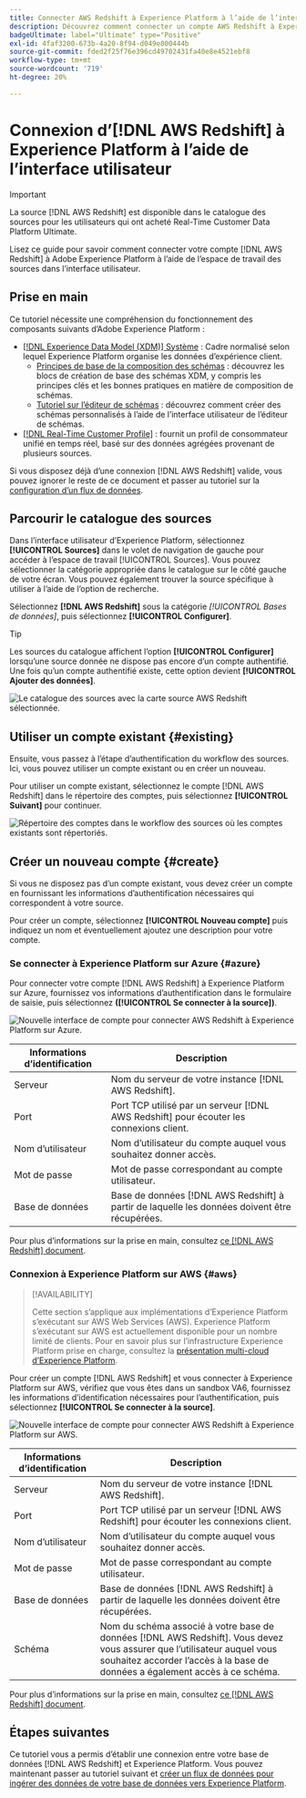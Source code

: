 ```yaml
---
title: Connecter AWS Redshift à Experience Platform à l’aide de l’interface utilisateur
description: Découvrez comment connecter un compte AWS Redshift à Experience Platform à l’aide de l’interface utilisateur des sources.
badgeUltimate: label="Ultimate" type="Positive"
exl-id: 4faf3200-673b-4a20-8f94-d049e800444b
source-git-commit: fded2f25f76e396cd49702431fa40e8e4521ebf8
workflow-type: tm+mt
source-wordcount: '719'
ht-degree: 20%

---
```


# Connexion d’[!DNL AWS Redshift] à Experience Platform à l’aide de l’interface utilisateur

>[!IMPORTANT]
>
>La source [!DNL AWS Redshift] est disponible dans le catalogue des sources pour les utilisateurs qui ont acheté Real-Time Customer Data Platform Ultimate.

Lisez ce guide pour savoir comment connecter votre compte [!DNL AWS Redshift] à Adobe Experience Platform à l’aide de l’espace de travail des sources dans l’interface utilisateur.

## Prise en main

Ce tutoriel nécessite une compréhension du fonctionnement des composants suivants d’Adobe Experience Platform : 

- [[!DNL Experience Data Model (XDM)] Système](../../../../../xdm/home.md) : Cadre normalisé selon lequel Experience Platform organise les données d’expérience client. 
   - [Principes de base de la composition des schémas](../../../../../xdm/schema/composition.md) : découvrez les blocs de création de base des schémas XDM, y compris les principes clés et les bonnes pratiques en matière de composition de schémas.
   - [Tutoriel sur l’éditeur de schémas](../../../../../xdm/tutorials/create-schema-ui.md) : découvrez comment créer des schémas personnalisés à l’aide de l’interface utilisateur de l’éditeur de schémas.
- [[!DNL Real-Time Customer Profile]](../../../../../profile/home.md) : fournit un profil de consommateur unifié en temps réel, basé sur des données agrégées provenant de plusieurs sources.

Si vous disposez déjà d’une connexion [!DNL AWS Redshift] valide, vous pouvez ignorer le reste de ce document et passer au tutoriel sur la [configuration d’un flux de données](../../dataflow/databases.md).

## Parcourir le catalogue des sources

Dans l’interface utilisateur d’Experience Platform, sélectionnez **[!UICONTROL Sources]** dans le volet de navigation de gauche pour accéder à l’espace de travail [!UICONTROL Sources]. Vous pouvez sélectionner la catégorie appropriée dans le catalogue sur le côté gauche de votre écran. Vous pouvez également trouver la source spécifique à utiliser à l’aide de l’option de recherche.

Sélectionnez **[!DNL AWS Redshift]** sous la catégorie *[!UICONTROL Bases de données]*, puis sélectionnez **[!UICONTROL Configurer]**.

>[!TIP]
>
>Les sources du catalogue affichent l’option **[!UICONTROL Configurer]** lorsqu’une source donnée ne dispose pas encore d’un compte authentifié. Une fois qu’un compte authentifié existe, cette option devient **[!UICONTROL Ajouter des données]**.

![Le catalogue des sources avec la carte source AWS Redshift sélectionnée.](../../../../images/tutorials/create/redshift/catalog.png)

## Utiliser un compte existant {#existing}

Ensuite, vous passez à l’étape d’authentification du workflow des sources. Ici, vous pouvez utiliser un compte existant ou en créer un nouveau.

Pour utiliser un compte existant, sélectionnez le compte [!DNL AWS Redshift] dans le répertoire des comptes, puis sélectionnez **[!UICONTROL Suivant]** pour continuer.

![Répertoire des comptes dans le workflow des sources où les comptes existants sont répertoriés.](../../../../images/tutorials/create/redshift/existing.png)

## Créer un nouveau compte {#create}

Si vous ne disposez pas d’un compte existant, vous devez créer un compte en fournissant les informations d’authentification nécessaires qui correspondent à votre source.

Pour créer un compte, sélectionnez **[!UICONTROL Nouveau compte]** puis indiquez un nom et éventuellement ajoutez une description pour votre compte.

### Se connecter à Experience Platform sur Azure {#azure}

Pour connecter votre compte [!DNL AWS Redshift] à Experience Platform sur Azure, fournissez vos informations d’authentification dans le formulaire de saisie, puis sélectionnez **([!UICONTROL Se connecter à la source])**.

![Nouvelle interface de compte pour connecter AWS Redshift à Experience Platform sur Azure.](../../../../images/tutorials/create/redshift/new.png)

| Informations d’identification | Description |
| --- | --- |
| Serveur | Nom du serveur de votre instance [!DNL AWS Redshift]. |
| Port | Port TCP utilisé par un serveur [!DNL AWS Redshift] pour écouter les connexions client. |
| Nom d’utilisateur | Nom d’utilisateur du compte auquel vous souhaitez donner accès. |
| Mot de passe | Mot de passe correspondant au compte utilisateur. |
| Base de données | Base de données [!DNL AWS Redshift] à partir de laquelle les données doivent être récupérées. |

Pour plus d’informations sur la prise en main, consultez [ce [!DNL AWS Redshift] document](https://docs.aws.amazon.com/redshift/latest/gsg/new-user-serverless.html).

### Connexion à Experience Platform sur AWS {#aws}

>[!AVAILABILITY]
>
>Cette section s’applique aux implémentations d’Experience Platform s’exécutant sur AWS Web Services (AWS). Experience Platform s’exécutant sur AWS est actuellement disponible pour un nombre limité de clients. Pour en savoir plus sur l’infrastructure Experience Platform prise en charge, consultez la [présentation multi-cloud d’Experience Platform](../../../../../landing/multi-cloud.md).

Pour créer un compte [!DNL AWS Redshift] et vous connecter à Experience Platform sur AWS, vérifiez que vous êtes dans un sandbox VA6, fournissez les informations d’identification nécessaires pour l’authentification, puis sélectionnez **[!UICONTROL Se connecter à la source]**.

![Nouvelle interface de compte pour connecter AWS Redshift à Experience Platform sur AWS.](../../../../images/tutorials/create/redshift/aws-auth.png)

| Informations d’identification | Description |
| --- | --- |
| Serveur | Nom du serveur de votre instance [!DNL AWS Redshift]. |
| Port | Port TCP utilisé par un serveur [!DNL AWS Redshift] pour écouter les connexions client. |
| Nom d’utilisateur | Nom d’utilisateur du compte auquel vous souhaitez donner accès. |
| Mot de passe | Mot de passe correspondant au compte utilisateur. |
| Base de données | Base de données [!DNL AWS Redshift] à partir de laquelle les données doivent être récupérées. |
| Schéma | Nom du schéma associé à votre base de données [!DNL AWS Redshift]. Vous devez vous assurer que l’utilisateur auquel vous souhaitez accorder l’accès à la base de données a également accès à ce schéma. |

Pour plus d’informations sur la prise en main, consultez [ce [!DNL AWS Redshift] document](https://docs.aws.amazon.com/redshift/latest/gsg/new-user-serverless.html).

## Étapes suivantes

Ce tutoriel vous a permis d’établir une connexion entre votre base de données [!DNL AWS Redshift] et Experience Platform. Vous pouvez maintenant passer au tutoriel suivant et [créer un flux de données pour ingérer des données de votre base de données vers Experience Platform](../../dataflow/databases.md).